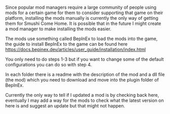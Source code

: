 Since popular mod managers require a large community of people using mods for a certain game for them to consider supporting that game on their platform, installing the mods manually is currently the only way of getting them for Smushi Come Home. It is possible that in the future I might create a mod manager to make installing the mods easier.

The mods use something called BepInEx to load the mods into the game, the guide to install BepInEx to the game can be found here https://docs.bepinex.dev/articles/user_guide/installation/index.html

You only need to do steps 1-3 but if you want to change some of the default configurations you can do so with step 4.

In each folder there is a readme with the description of the mod and a dll file (the mod) which you need to download and move into the plugin folder of BepInEx.

Currently the only way to tell if I updated a mod is by checking back here, eventually I may add a way for the mods to check what the latest version on here is and suggest an update but that might not happen.
